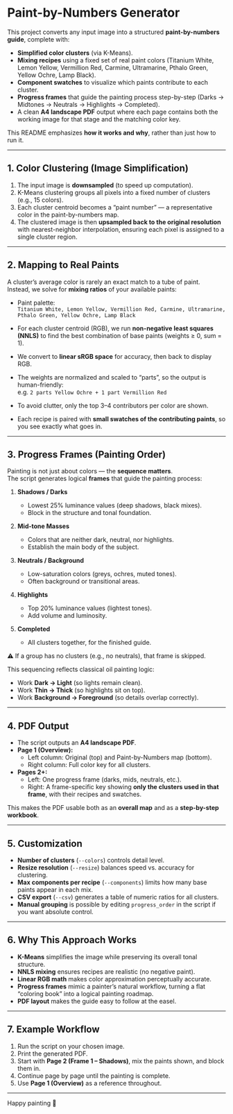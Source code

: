 
# Paint-by-Numbers Generator

This project converts any input image into a structured **paint-by-numbers guide**, complete with:

- **Simplified color clusters** (via K-Means).
- **Mixing recipes** using a fixed set of real paint colors (Titanium White, Lemon Yellow, Vermillion Red, Carmine, Ultramarine, Pthalo Green, Yellow Ochre, Lamp Black).
- **Component swatches** to visualize which paints contribute to each cluster.
- **Progress frames** that guide the painting process step-by-step (Darks → Midtones → Neutrals → Highlights → Completed).
- A clean **A4 landscape PDF** output where each page contains both the working image for that stage and the matching color key.

This README emphasizes **how it works and why**, rather than just how to run it.

---

## 1. Color Clustering (Image Simplification)

1. The input image is **downsampled** (to speed up computation).
2. K-Means clustering groups all pixels into a fixed number of clusters (e.g., 15 colors).
3. Each cluster centroid becomes a “paint number” — a representative color in the paint-by-numbers map.
4. The clustered image is then **upsampled back to the original resolution** with nearest-neighbor interpolation, ensuring each pixel is assigned to a single cluster region.

---

## 2. Mapping to Real Paints

A cluster’s average color is rarely an exact match to a tube of paint.  
Instead, we solve for **mixing ratios** of your available paints:

- Paint palette:  
  `Titanium White, Lemon Yellow, Vermillion Red, Carmine, Ultramarine, Pthalo Green, Yellow Ochre, Lamp Black`

- For each cluster centroid (RGB), we run **non-negative least squares (NNLS)** to find the best combination of base paints (weights ≥ 0, sum = 1).

- We convert to **linear sRGB space** for accuracy, then back to display RGB.

- The weights are normalized and scaled to “parts”, so the output is human-friendly:  
  e.g. `2 parts Yellow Ochre + 1 part Vermillion Red`

- To avoid clutter, only the top 3–4 contributors per color are shown.

- Each recipe is paired with **small swatches of the contributing paints**, so you see exactly what goes in.

---

## 3. Progress Frames (Painting Order)

Painting is not just about colors — the **sequence matters**.  
The script generates logical **frames** that guide the painting process:

1. **Shadows / Darks**  
   - Lowest 25% luminance values (deep shadows, black mixes).  
   - Block in the structure and tonal foundation.

2. **Mid-tone Masses**  
   - Colors that are neither dark, neutral, nor highlights.  
   - Establish the main body of the subject.

3. **Neutrals / Background**  
   - Low-saturation colors (greys, ochres, muted tones).  
   - Often background or transitional areas.

4. **Highlights**  
   - Top 20% luminance values (lightest tones).  
   - Add volume and luminosity.

5. **Completed**  
   - All clusters together, for the finished guide.

⚠️ If a group has no clusters (e.g., no neutrals), that frame is skipped.

This sequencing reflects classical oil painting logic:
- Work **Dark → Light** (so lights remain clean).  
- Work **Thin → Thick** (so highlights sit on top).  
- Work **Background → Foreground** (so details overlap correctly).

---

## 4. PDF Output

- The script outputs an **A4 landscape PDF**.  
- **Page 1 (Overview):**  
  - Left column: Original (top) and Paint-by-Numbers map (bottom).  
  - Right column: Full color key for all clusters.  
- **Pages 2+:**  
  - Left: One progress frame (darks, mids, neutrals, etc.).  
  - Right: A frame-specific key showing **only the clusters used in that frame**, with their recipes and swatches.

This makes the PDF usable both as an **overall map** and as a **step-by-step workbook**.

---

## 5. Customization

- **Number of clusters** (`--colors`) controls detail level.  
- **Resize resolution** (`--resize`) balances speed vs. accuracy for clustering.  
- **Max components per recipe** (`--components`) limits how many base paints appear in each mix.  
- **CSV export** (`--csv`) generates a table of numeric ratios for all clusters.  
- **Manual grouping** is possible by editing `progress_order` in the script if you want absolute control.

---

## 6. Why This Approach Works

- **K-Means** simplifies the image while preserving its overall tonal structure.  
- **NNLS mixing** ensures recipes are realistic (no negative paint).  
- **Linear RGB math** makes color approximation perceptually accurate.  
- **Progress frames** mimic a painter’s natural workflow, turning a flat “coloring book” into a logical painting roadmap.  
- **PDF layout** makes the guide easy to follow at the easel.

---

## 7. Example Workflow

1. Run the script on your chosen image.  
2. Print the generated PDF.  
3. Start with **Page 2 (Frame 1 – Shadows)**, mix the paints shown, and block them in.  
4. Continue page by page until the painting is complete.  
5. Use **Page 1 (Overview)** as a reference throughout.

---

Happy painting 🎨
